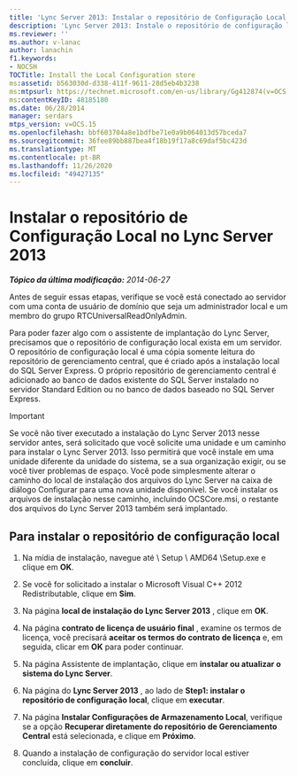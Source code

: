 ```yaml
---
title: 'Lync Server 2013: Instalar o repositório de Configuração Local'
description: 'Lync Server 2013: Instale o repositório de configuração local.'
ms.reviewer: ''
ms.author: v-lanac
author: lanachin
f1.keywords:
- NOCSH
TOCTitle: Install the Local Configuration store
ms:assetid: b563030d-d338-411f-9611-28d5eb4b3238
ms:mtpsurl: https://technet.microsoft.com/en-us/library/Gg412874(v=OCS.15)
ms:contentKeyID: 48185180
ms.date: 06/28/2014
manager: serdars
mtps_version: v=OCS.15
ms.openlocfilehash: bbf603704a8e1bdfbe71e0a9b064013d57bceda7
ms.sourcegitcommit: 36fee89bb887bea4f18b19f17a8c69daf5bc423d
ms.translationtype: MT
ms.contentlocale: pt-BR
ms.lasthandoff: 11/26/2020
ms.locfileid: "49427135"
---
```

# <a name="install-the-local-configuration-store-in-lync-server-2013"></a>Instalar o repositório de Configuração Local no Lync Server 2013

<div data-xmlns="http://www.w3.org/1999/xhtml">

<div class="topic" data-xmlns="http://www.w3.org/1999/xhtml" data-msxsl="urn:schemas-microsoft-com:xslt" data-cs="https://msdn.microsoft.com/">

<div data-asp="https://msdn2.microsoft.com/asp">



</div>

<div id="mainSection">

<div id="mainBody">

<span> </span>

_**Tópico da última modificação:** 2014-06-27_

Antes de seguir essas etapas, verifique se você está conectado ao servidor com uma conta de usuário de domínio que seja um administrador local e um membro do grupo RTCUniversalReadOnlyAdmin.

Para poder fazer algo com o assistente de implantação do Lync Server, precisamos que o repositório de configuração local exista em um servidor. O repositório de configuração local é uma cópia somente leitura do repositório de gerenciamento central, que é criado após a instalação local do SQL Server Express. O próprio repositório de gerenciamento central é adicionado ao banco de dados existente do SQL Server instalado no servidor Standard Edition ou no banco de dados baseado no SQL Server Express.

<div>


> [!IMPORTANT]  
> Se você não tiver executado a instalação do Lync Server 2013 nesse servidor antes, será solicitado que você solicite uma unidade e um caminho para instalar o Lync Server 2013. Isso permitirá que você instale em uma unidade diferente da unidade do sistema, se a sua organização exigir, ou se você tiver problemas de espaço. Você pode simplesmente alterar o caminho do local de instalação dos arquivos do Lync Server na caixa de diálogo Configurar para uma nova unidade disponível. Se você instalar os arquivos de instalação nesse caminho, incluindo OCSCore.msi, o restante dos arquivos do Lync Server 2013 também será implantado.



</div>

<div>

## <a name="to-install-the-local-configuration-store"></a>Para instalar o repositório de configuração local

1.  Na mídia de instalação, navegue até \\ Setup \\ AMD64 \\Setup.exe e clique em **OK**.

2.  Se você for solicitado a instalar o Microsoft Visual C++ 2012 Redistributable, clique em **Sim**.

3.  Na página **local de instalação do Lync Server 2013** , clique em **OK**.

4.  Na página **contrato de licença de usuário final** , examine os termos de licença, você precisará **aceitar os termos do contrato de licença** e, em seguida, clicar em **OK** para poder continuar.

5.  Na página Assistente de implantação, clique em **instalar ou atualizar o sistema do Lync Server**.

6.  Na página do **Lync Server 2013** , ao lado de **Step1: instalar o repositório de configuração local**, clique em **executar**.

7.  Na página **Instalar Configurações de Armazenamento Local**, verifique se a opção **Recuperar diretamente do repositório de Gerenciamento Central** está selecionada, e clique em **Próximo**.

8.  Quando a instalação de configuração do servidor local estiver concluída, clique em **concluir**.

</div>

</div>

<span> </span>

</div>

</div>

</div>

